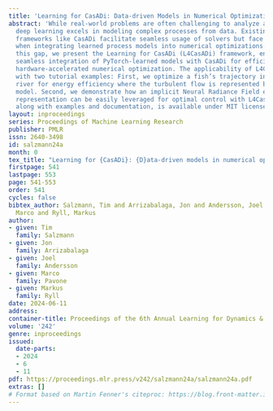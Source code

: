 ```yaml
---
title: 'Learning for CasADi: Data-driven Models in Numerical Optimization'
abstract: 'While real-world problems are often challenging to analyze analytically,
  deep learning excels in modeling complex processes from data. Existing optimization
  frameworks like CasADi facilitate seamless usage of solvers but face challenges
  when integrating learned process models into numerical optimizations. To address
  this gap, we present the Learning for CasADi (L4CasADi) framework, enabling the
  seamless integration of PyTorch-learned models with CasADi for efficient and potentially
  hardware-accelerated numerical optimization. The applicability of L4CasADi is demonstrated
  with two tutorial examples: First, we optimize a fish’s trajectory in a turbulent
  river for energy efficiency where the turbulent flow is represented by a PyTorch
  model. Second, we demonstrate how an implicit Neural Radiance Field environment
  representation can be easily leveraged for optimal control with L4CasADi. L4CasADi,
  along with examples and documentation, is available under MIT license at https://github.com/Tim-Salzmann/l4casadi'
layout: inproceedings
series: Proceedings of Machine Learning Research
publisher: PMLR
issn: 2640-3498
id: salzmann24a
month: 0
tex_title: "Learning for {CasADi}: {D}ata-driven models in numerical optimization"
firstpage: 541
lastpage: 553
page: 541-553
order: 541
cycles: false
bibtex_author: Salzmann, Tim and Arrizabalaga, Jon and Andersson, Joel and Pavone,
  Marco and Ryll, Markus
author:
- given: Tim
  family: Salzmann
- given: Jon
  family: Arrizabalaga
- given: Joel
  family: Andersson
- given: Marco
  family: Pavone
- given: Markus
  family: Ryll
date: 2024-06-11
address:
container-title: Proceedings of the 6th Annual Learning for Dynamics & Control Conference
volume: '242'
genre: inproceedings
issued:
  date-parts:
  - 2024
  - 6
  - 11
pdf: https://proceedings.mlr.press/v242/salzmann24a/salzmann24a.pdf
extras: []
# Format based on Martin Fenner's citeproc: https://blog.front-matter.io/posts/citeproc-yaml-for-bibliographies/
---
```

